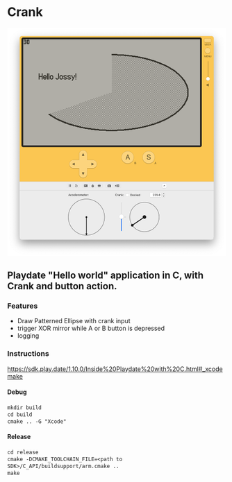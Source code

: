 # Crank

![Set](pd-test.png?raw=true "Screenshot")

## Playdate "Hello world" application in C, with Crank and button action.

### Features 

* Draw Patterned Ellipse with crank input
* trigger XOR mirror while A or B button is depressed
* logging
 

### Instructions

https://sdk.play.date/1.10.0/Inside%20Playdate%20with%20C.html#_xcodemake

#### Debug

```
mkdir build
cd build
cmake .. -G "Xcode"
```

#### Release 

```
cd release
cmake -DCMAKE_TOOLCHAIN_FILE=<path to SDK>/C_API/buildsupport/arm.cmake ..
make
```
